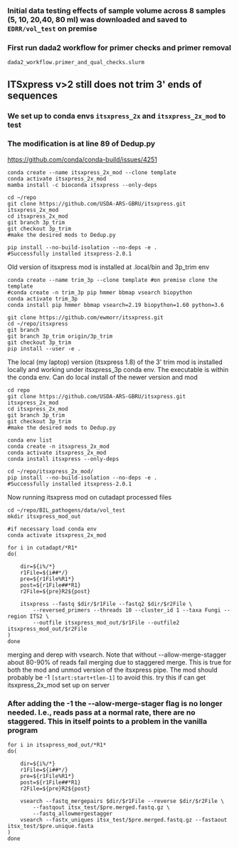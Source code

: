 

### Initial data testing effects of sample volume across 8 samples (5, 10, 20,40, 80 ml) was downloaded and saved to `EDRR/vol_test` on premise
### First run dada2 workflow for primer checks and primer removal
```
dada2_workflow.primer_and_qual_checks.slurm
```
## ITSxpress v>2 **still** does not trim 3' ends of sequences
### We set up to conda envs `itsxpress_2x` and `itsxpress_2x_mod` to test
### The modification is at line 89 of Dedup.py
https://github.com/conda/conda-build/issues/4251
```
conda create --name itsxpress_2x_mod --clone template
conda activate itsxpress_2x_mod
mamba install -c bioconda itsxpress --only-deps

cd ~/repo
git clone https://github.com/USDA-ARS-GBRU/itsxpress.git itsxpress_2x_mod
cd itsxpress_2x_mod
git branch 3p_trim
git checkout 3p_trim
#make the desired mods to Dedup.py

pip install --no-build-isolation --no-deps -e .
#Successfully installed itsxpress-2.0.1
```
 Old version of itsxpress mod is installed at .local/bin and 3p_trim env
```
conda create --name trim_3p --clone template #on premise clone the template
#conda create -n trim_3p pip hmmer bbmap vsearch biopython
conda activate trim_3p
conda install pip hmmer bbmap vsearch=2.19 biopython=1.60 python=3.6

git clone https://github.com/ewmorr/itsxpress.git
cd ~/repo/itsxpress
git branch
git branch 3p_trim origin/3p_trim
git checkout 3p_trim
pip install --user -e .
```
The local (my laptop) version (itsxpress 1.8) of the 3' trim mod is installed locally and working under itsxpress_3p conda env. The executable is within the conda env. Can do local install of the newer version and mod
``` 
cd repo
git clone https://github.com/USDA-ARS-GBRU/itsxpress.git itsxpress_2x_mod
cd itsxpress_2x_mod
git branch 3p_trim
git checkout 3p_trim
#make the desired mods to Dedup.py

conda env list
conda create -n itsxpress_2x_mod 
conda activate itsxpress_2x_mod
conda install itsxpress --only-deps

cd ~/repo/itsxpress_2x_mod/
pip install --no-build-isolation --no-deps -e .
#Successfully installed itsxpress-2.0.1
```
Now running itsxpress mod on cutadapt processed files
```
cd ~/repo/BIL_pathogens/data/vol_test
mkdir itsxpress_mod_out

#if necessary load conda env
conda activate itsxpress_2x_mod

for i in cutadapt/*R1*
do(

    dir=${i%/*}
    r1File=${i##*/}
    pre=${r1File%R1*}
    post=${r1File##*R1}
    r2File=${pre}R2${post}

    itsxpress --fastq $dir/$r1File --fastq2 $dir/$r2File \
        --reversed_primers --threads 10 --cluster_id 1 --taxa Fungi --region ITS2 \
        --outfile itsxpress_mod_out/$r1File --outfile2 itsxpress_mod_out/$r2File
)
done
```
merging and derep with vsearch. Note that without --allow-merge-stagger about 80-90% of reads fail merging due to staggered merge. This is true for both the mod and unmod version of the itsxpress pipe. The mod should probably be -1 `[start:start+tlen-1]` to avoid this. try this if can get itsxpress_2x_mod set up on server
### After adding the -1 the --alow-merge-stager flag is no longer needed. I.e., reads pass at a normal rate, there are no staggered. This in itself points to a problem in the vanilla program
```
for i in itsxpress_mod_out/*R1*
do(

    dir=${i%/*}
    r1File=${i##*/}
    pre=${r1File%R1*}
    post=${r1File##*R1}
    r2File=${pre}R2${post}

    vsearch --fastq_mergepairs $dir/$r1File --reverse $dir/$r2File \
        --fastqout itsx_test/$pre.merged.fastq.gz \
        --fastq_allowmergestagger
    vsearch --fastx_uniques itsx_test/$pre.merged.fastq.gz --fastaout itsx_test/$pre.unique.fasta
)
done

